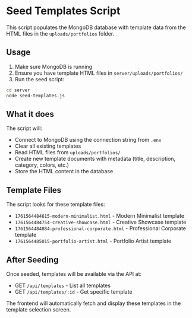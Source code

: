 # Seed Templates Script

This script populates the MongoDB database with template data from the HTML files in the `uploads/portfolios` folder.

## Usage

1. Make sure MongoDB is running
2. Ensure you have template HTML files in `server/uploads/portfolios/`
3. Run the seed script:

```bash
cd server
node seed-templates.js
```

## What it does

The script will:
- Connect to MongoDB using the connection string from `.env`
- Clear all existing templates
- Read HTML files from `uploads/portfolios/`
- Create new template documents with metadata (title, description, category, colors, etc.)
- Store the HTML content in the database

## Template Files

The script looks for these template files:
- `1761564484615-modern-minimalist.html` - Modern Minimalist template
- `1761564484754-creative-showcase.html` - Creative Showcase template
- `1761564484884-professional-corporate.html` - Professional Corporate template
- `1761564485015-portfolio-artist.html` - Portfolio Artist template

## After Seeding

Once seeded, templates will be available via the API at:
- GET `/api/templates` - List all templates
- GET `/api/templates/:id` - Get specific template

The frontend will automatically fetch and display these templates in the template selection screen.
